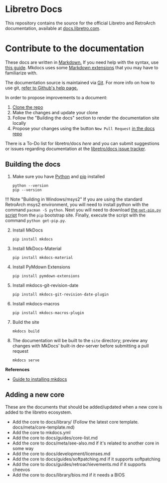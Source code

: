 # Libretro Docs

This repository contains the source for the official Libretro and RetroArch documentation, available at [docs.libretro.com](https://docs.libretro.com/).

# Contribute to the documentation

These docs are written in [Markdown.](https://en.wikipedia.org/wiki/Markdown) If you need help with the syntax, use [this guide](https://guides.github.com/features/mastering-markdown/). Mkdocs uses some [Markdown extensions](http://www.mkdocs.org/user-guide/writing-your-docs/#markdown-extensions) that you may have to familiarize with.

The documentation source is maintained via [Git](https://en.wikipedia.org/wiki/Git). For more info on how to use git, [refer to Github's help page.](https://help.github.com/)

In order to propose improvements to a document:

1. [Clone the repo](https://github.com/libretro/docs)
2. Make the changes and update your clone
3. Follow the "Building the docs" section to render the documentation site locally
4. Propose your changes using the button `New Pull Request` [in the docs repo](https://github.com/libretro/docs)

There is a To-Do list for libretro/docs *here* and you can submit suggestions or issues regarding documentation at the [libretro/docs issue tracker](https://github.com/libretro/docs/issues).

## Building the docs

1. Make sure you have [Python](https://www.python.org/) and [pip](https://pip.pypa.io) installed
    ```
    python --version
    pip --version
    ```

!!! Note "Building in Windows/msys2"
    If you are using the standard RetroArch msys2 environment, you will need to install python with the command `pacman -S python`. Next you will need to download [the `get-pip.py` script](https://bootstrap.pypa.io/get-pip.py) from the `pip` bootstrap site. Finally, execute the script with the command `python get-pip.py`.

2. Install MkDocs
    ```
    pip install mkdocs
    ```

3. Install MkDocs-Material
    ```
    pip install mkdocs-material
    ```

4. Install PyMdown Extensions
    ```
    pip install pymdown-extensions
    ```
5. Install mkdocs-git-revision-date
    ```
    pip install mkdocs-git-revision-date-plugin
    ```
6. Install mkdocs-macros
    ```
    pip install mkdocs-macros-plugin
    ```

7. Build the site
    ```
    mkdocs build
    ```

8. The documentation will be built to the `site` directory; preview any changes with MkDocs' built-in dev-server before submitting a pull request
    ```
    mkdocs serve
    ```

**References**

  - [Guide to installing mkdocs](https://www.mkdocs.org/#installation)


## Adding a new core

These are the documents that should be added/updated when a new core is added to the libretro ecosystem.

- Add the core to docs/library/ (Follow the latest core template. docs/meta/core-template.md)
- Add the core to mkdocs.yml
- Add the core to docs/guides/core-list.md
- Add the core to docs/meta/see-also.md if it's related to another core in some way
- Add the core to docs/development/licenses.md
- Add the core to docs/guides/softpatching.md if it supports softpatching
- Add the core to docs/guides/retroachievements.md if it supports cheevos
- Add the core to docs/library/bios.md if it needs a BIOS
